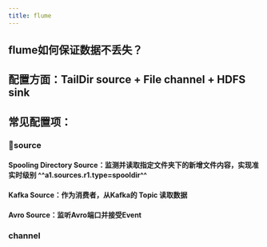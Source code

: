 ```yaml
---
title: flume
---
```


## flume如何保证数据不丢失？
## 配置方面：TailDir source + File channel + HDFS sink
## 常见配置项：
### 🌌source
#### **Spooling Directory Source**：监测并读取指定文件夹下的新增文件内容，实现准实时级别 ^^a1.sources.r1.type=spooldir^^
#### **Kafka Source**：作为消费者，从Kafka的 **Topic** 读取数据
#### **Avro Source**：监听Avro端口并接受Event
### channel
###
##
